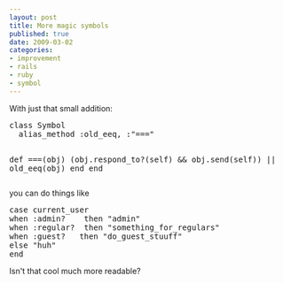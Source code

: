 ```yaml
---
layout: post
title: More magic symbols
published: true
date: 2009-03-02
categories:
- improvement
- rails
- ruby
- symbol
---
```

<p>With just that small addition:</p>

<div class="CodeRay">
  <div class="code"><pre>class Symbol
  alias_method :old_eeq, :&quot;===&quot; 

  def ===(obj)
    (obj.respond_to?(self) &amp;&amp; obj.send(self)) ||
    old_eeq(obj)
  end
end</pre></div>
</div>


<p>you can do things like</p>

<div class="CodeRay">
  <div class="code"><pre>case current_user
when :admin?    then &quot;admin&quot;
when :regular?  then &quot;something_for_regulars&quot;
when :guest?   then &quot;do_guest_stuuff&quot;
else &quot;huh&quot;
end</pre></div>
</div>


<p>Isn't that cool much more readable?</p>
